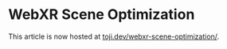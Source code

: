 # WebXR Scene Optimization

This article is now hosted at [toji.dev/webxr-scene-optimization/](https://toji.dev/webxr-scene-optimization/).